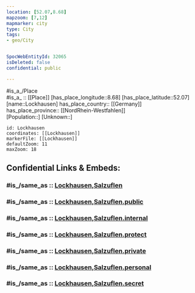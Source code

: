 ```yaml
---
location: [52.07,8.68] 
mapzoom: [7,12] 
mapmarker: city 
type: City
tags:
- geo/City


SpocWebEntityId: 32065
isDeleted: false
confidential: public

---
```

#is_a_/Place  
#is_a_ :: [[Place]] 
[has_place_longitude::8.68] 
[has_place_latitude::52.07] 
[name::Lockhausen] 
has_place_country:: [[Germany]]  
has_place_province:: [[NordRhein-Westfahlen]]  
[Population::] 
[Unknown::] 


```leaflet
id: Lockhausen
coordinates: [[Lockhausen]] 
markerFile: [[Lockhausen]] 
defaultZoom: 11 
maxZoom: 18
```


## Confidential Links & Embeds: 

### #is_/same_as :: [Lockhausen,Salzuflen](/_Standards/Earth/Continent/Europe/Europe~Central/Germany/Germany~West/Nordrhein-Westfalen/counties~NW/Lippe/cities~Lippe/Salzuflen,Bad/Lockhausen,Salzuflen.md) 

### #is_/same_as :: [Lockhausen,Salzuflen.public](/_public/Earth/Continent/Europe/Europe~Central/Germany/Germany~West/Nordrhein-Westfalen/counties~NW/Lippe/cities~Lippe/Salzuflen,Bad/Lockhausen,Salzuflen.public.md) 

### #is_/same_as :: [Lockhausen,Salzuflen.internal](/_internal/Earth/Continent/Europe/Europe~Central/Germany/Germany~West/Nordrhein-Westfalen/counties~NW/Lippe/cities~Lippe/Salzuflen,Bad/Lockhausen,Salzuflen.internal.md) 

### #is_/same_as :: [Lockhausen,Salzuflen.protect](/_protect/Earth/Continent/Europe/Europe~Central/Germany/Germany~West/Nordrhein-Westfalen/counties~NW/Lippe/cities~Lippe/Salzuflen,Bad/Lockhausen,Salzuflen.protect.md) 

### #is_/same_as :: [Lockhausen,Salzuflen.private](/_private/Earth/Continent/Europe/Europe~Central/Germany/Germany~West/Nordrhein-Westfalen/counties~NW/Lippe/cities~Lippe/Salzuflen,Bad/Lockhausen,Salzuflen.private.md) 

### #is_/same_as :: [Lockhausen,Salzuflen.personal](/_personal/Earth/Continent/Europe/Europe~Central/Germany/Germany~West/Nordrhein-Westfalen/counties~NW/Lippe/cities~Lippe/Salzuflen,Bad/Lockhausen,Salzuflen.personal.md) 

### #is_/same_as :: [Lockhausen,Salzuflen.secret](/_secret/Earth/Continent/Europe/Europe~Central/Germany/Germany~West/Nordrhein-Westfalen/counties~NW/Lippe/cities~Lippe/Salzuflen,Bad/Lockhausen,Salzuflen.secret.md)


